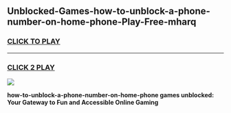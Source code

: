 
## Unblocked-Games-how-to-unblock-a-phone-number-on-home-phone-Play-Free-mharq
<h3>
<a href="https://premium76.site?title=how-to-unblock-a-phone-number-on-home-phone&ref=23A">CLICK TO PLAY</a></h3>
<hr>

<h3>
<a href="https://premium76.site?title=how-to-unblock-a-phone-number-on-home-phone&ref=23A">CLICK 2 PLAY</a>
  
</h3>

<a href="https://premium76.site?title=how-to-unblock-a-phone-number-on-home-phone&ref=23A"><img src="https://clearcache.store/games.png"></a>


**how-to-unblock-a-phone-number-on-home-phone games unblocked: Your Gateway to Fun and Accessible Online Gaming**
